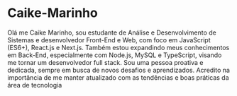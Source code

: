 # Caike-Marinho
Olá me Caike Marinho, sou estudante de Análise e Desenvolvimento de Sistemas e desenvolvedor Front-End e Web, com foco em JavaScript (ES6+), React.js e Next.js.
Também estou expandindo meus conhecimentos em Back-End, especialmente com Node.js, MySQL e TypeScript, visando me tornar um desenvolvedor full stack.
Sou uma pessoa proativa e dedicada, sempre em busca de novos desafios e aprendizados. Acredito na importância de me manter atualizado com as tendências e boas práticas da área de tecnologia

